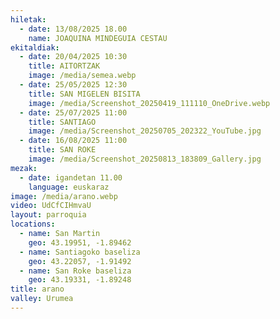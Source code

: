 ```yaml
---
hiletak:
  - date: 13/08/2025 18.00
    name: JOAQUINA MINDEGUIA CESTAU
ekitaldiak:
  - date: 20/04/2025 10:30
    title: AITORTZAK
    image: /media/semea.webp
  - date: 25/05/2025 12:30
    title: SAN MIGELEN BISITA
    image: /media/Screenshot_20250419_111110_OneDrive.webp
  - date: 25/07/2025 11:00
    title: SANTIAGO
    image: /media/Screenshot_20250705_202322_YouTube.jpg
  - date: 16/08/2025 11:00
    title: SAN ROKE
    image: /media/Screenshot_20250813_183809_Gallery.jpg
mezak:
  - date: igandetan 11.00
    language: euskaraz
image: /media/arano.webp
video: UdCfCIHmvaU
layout: parroquia
locations:
  - name: San Martin
    geo: 43.19951, -1.89462
  - name: Santiagoko baseliza
    geo: 43.22057, -1.91492
  - name: San Roke baseliza
    geo: 43.19331, -1.89248
title: arano
valley: Urumea
---
```

